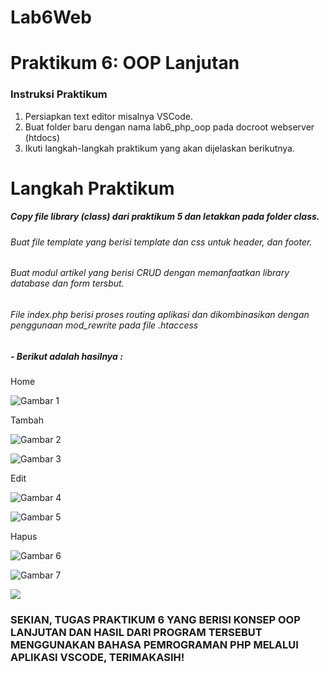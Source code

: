 # Lab6Web
# Praktikum 6: OOP Lanjutan

### Instruksi Praktikum
1. Persiapkan text editor misalnya VSCode.
2. Buat folder baru dengan nama lab6_php_oop pada docroot webserver (htdocs)
3. Ikuti langkah-langkah praktikum yang akan dijelaskan berikutnya.


# Langkah Praktikum

##### Copy file library (class) dari praktikum 5 dan letakkan pada folder class.

###### Buat file template yang berisi template dan css untuk header, dan footer.

###### Buat modul artikel yang berisi CRUD dengan memanfaatkan library database dan form tersbut.

###### File index.php berisi proses routing aplikasi dan dikombinasikan dengan penggunaan mod_rewrite pada file .htaccess

##### - Berikut adalah hasilnya :

<p>Home</P>

![Gambar 1](screenshoot/1.png)

<p>Tambah</P>

![Gambar 2](screenshoot/2.png)

![Gambar 3](screenshoot/3.png)

<p>Edit</P>


![Gambar 4](screenshoot/4.png)

![Gambar 5](screenshoot/5.png)

<p>Hapus</P>

![Gambar 6](screenshoot/6.png)

![Gambar 7](screenshoot/7.png)

<img src="https://user-images.githubusercontent.com/91085882/222731693-24383140-7623-4e7a-a528-6621380b7be8.gif">


### SEKIAN, TUGAS PRAKTIKUM 6 YANG BERISI KONSEP OOP LANJUTAN DAN HASIL DARI PROGRAM TERSEBUT MENGGUNAKAN BAHASA PEMROGRAMAN PHP MELALUI APLIKASI VSCODE, TERIMAKASIH!
